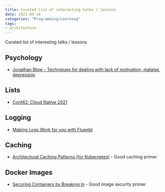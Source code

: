 ```yaml
---
title: Curated list of interesting talks / lessons
date: 2021-05-14
categories: "Programming/Learning"
tags:
- architecture
---
```


Curated list of interesting talks / lessons

## Psychology
* [Jonathan Blow - Techniques for dealing with lack of motivation, malaise, depression](https://www.youtube.com/watch?v=i7kh8pNRWOo)

## Lists
* [Conf42: Cloud Native 2021](https://www.youtube.com/playlist?list=PLIuxSyKxlQrDISBJgFU1hAD4f5ivuVgIq)

## Logging
* [Making Logs Work for you with Fluentd](https://www.youtube.com/watch?v=-HbNuEAT6BA)

## Caching
* [Architectural Caching Patterns (for Kubernetes)](https://www.youtube.com/watch?v=3FE1wMMfw2w) - Good caching primer

## Docker Images
* [Securing Containers by Breaking In](https://www.youtube.com/watch?v=YVUDklRY9m4) - Good image security primer
